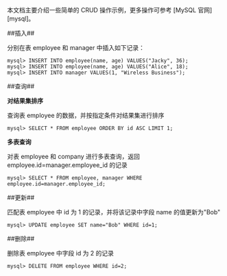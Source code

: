[^_^]:
    MySQL 实例-CRUD 操作

本文档主要介绍一些简单的 CRUD 操作示例，更多操作可参考 [MySQL 官网][mysql]。

##插入##

分别在表 employee 和 manager 中插入如下记录：

```lang-sql
mysql> INSERT INTO employee(name, age) VALUES("Jacky", 36);
mysql> INSERT INTO employee(name, age) VALUES("Alice", 18);
mysql> INSERT INTO manager VALUES(1, "Wireless Business");
```

##查询##

**对结果集排序**

查询表 employee 的数据，并按指定条件对结果集进行排序

```lang-sql
mysql> SELECT * FROM employee ORDER BY id ASC LIMIT 1; 
```

**多表查询**

对表 employee 和 company 进行多表查询，返回 employee.id=manager.employee_id 的记录

```lang-sql
mysql> SELECT * FROM employee, manager WHERE employee.id=manager.employee_id;
```

##更新##

匹配表 employee 中 id 为 1 的记录，并将该记录中字段 name 的值更新为"Bob"

```lang-sql
mysql> UPDATE employee SET name="Bob" WHERE id=1;
```

##删除##

删除表 employee 中字段 id 为 2 的记录

```lang-sql
mysql> DELETE FROM employee WHERE id=2;
```



[^_^]:
     本文使用的所有引用和链接
[mysql]:https://dev.mysql.com/doc/refman/5.7/en/